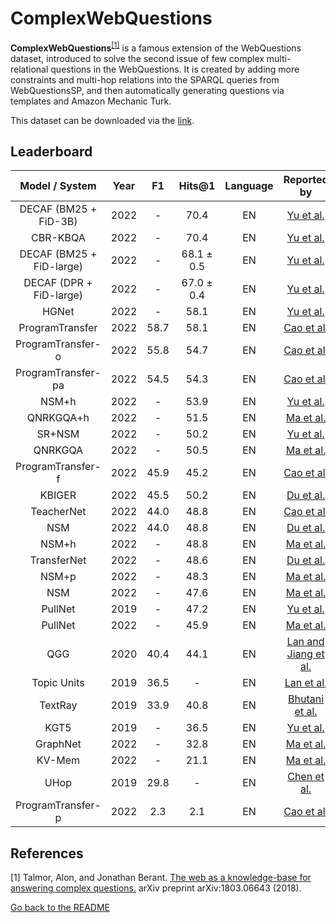 # ComplexWebQuestions 

**ComplexWebQuestions**<sup>[[1]](#myfootnote1)</sup> is a famous extension of the WebQuestions dataset, introduced to solve the second issue of few complex multi-relational questions in the WebQuestions. 
It is created by adding more constraints and multi-hop relations into the SPARQL queries from WebQuestionsSP, and then automatically generating questions via templates and Amazon Mechanic Turk.

This dataset can be downloaded via the [link](https://www.dropbox.com/sh/7pkwkrfnwqhsnpo/AACuu4v3YNkhirzBOeeaHYala). 

## Leaderboard 


|      Model / System       | Year |  F1  |   Hits@1   | Language |                                 Reported by                                 |
|:-------------------------:|:----:|:----:|:----------:|:--------:|:---------------------------------------------------------------------------:|
|  DECAF (BM25 + FiD-3B)    | 2022 |  -   |    70.4    |    EN    |              [Yu et al.](https://arxiv.org/pdf/2210.00063.pdf)              |
|         CBR-KBQA          | 2022 |  -   |    70.4    |    EN    |              [Yu et al.](https://arxiv.org/pdf/2210.00063.pdf)              |
| DECAF (BM25 + FiD-large)  | 2022 |  -   | 68.1 ± 0.5 |    EN    |              [Yu et al.](https://arxiv.org/pdf/2210.00063.pdf)              |
|  DECAF (DPR + FiD-large)  | 2022 |  -   | 67.0 ± 0.4 |    EN    |              [Yu et al.](https://arxiv.org/pdf/2210.00063.pdf)              |
|           HGNet           | 2022 |  -   |    58.1    |    EN    |              [Yu et al.](https://arxiv.org/pdf/2210.00063.pdf)              |
|      ProgramTransfer      | 2022 | 58.7 |    58.1    |    EN    |        [Cao et al.](https://aclanthology.org/2022.acl-long.559.pdf)         |
|     ProgramTransfer-o     | 2022 | 55.8 |    54.7    |    EN    |        [Cao et al.](https://aclanthology.org/2022.acl-long.559.pdf)         |
|    ProgramTransfer-pa     | 2022 | 54.5 |    54.3    |    EN    |        [Cao et al.](https://aclanthology.org/2022.acl-long.559.pdf)         |
|           NSM+h           | 2022 |  -   |    53.9    |    EN    |              [Yu et al.](https://arxiv.org/pdf/2210.00063.pdf)              |
|         QNRKGQA+h         | 2022 |  -   |    51.5    |    EN    | [Ma et al.](https://link.springer.com/chapter/10.1007/978-3-031-10983-6_11) |
|          SR+NSM           | 2022 |  -   |    50.2    |    EN    |              [Yu et al.](https://arxiv.org/pdf/2210.00063.pdf)              |
|          QNRKGQA          | 2022 |  -   |    50.5    |    EN    | [Ma et al.](https://link.springer.com/chapter/10.1007/978-3-031-10983-6_11) |
|     ProgramTransfer-f     | 2022 | 45.9 |    45.2    |    EN    |        [Cao et al.](https://aclanthology.org/2022.acl-long.559.pdf)         |
|          KBIGER           | 2022 | 45.5 |    50.2    |    EN    |              [Du et al.](https://arxiv.org/pdf/2209.03005.pdf)              |
|        TeacherNet         | 2022 | 44.0 |    48.8    |    EN    |        [Cao et al.](https://aclanthology.org/2022.acl-long.559.pdf)         |
|            NSM            | 2022 | 44.0 |    48.8    |    EN    |              [Du et al.](https://arxiv.org/pdf/2209.03005.pdf)              |
|           NSM+h           | 2022 |  -   |    48.8    |    EN    | [Ma et al.](https://link.springer.com/chapter/10.1007/978-3-031-10983-6_11) |
|        TransferNet        | 2022 |  -   |    48.6    |    EN    |              [Du et al.](https://arxiv.org/pdf/2209.03005.pdf)              |
|           NSM+p           | 2022 |  -   |    48.3    |    EN    | [Ma et al.](https://link.springer.com/chapter/10.1007/978-3-031-10983-6_11) |
|            NSM            | 2022 |  -   |    47.6    |    EN    | [Ma et al.](https://link.springer.com/chapter/10.1007/978-3-031-10983-6_11) |
|          PullNet          | 2019 |  -   |    47.2    |    EN    |              [Yu et al.](https://arxiv.org/pdf/2210.00063.pdf)              |
|          PullNet          | 2022 |  -   |    45.9    |    EN    | [Ma et al.](https://link.springer.com/chapter/10.1007/978-3-031-10983-6_11) |
|            QGG            | 2020 | 40.4 |    44.1    |    EN    |    [Lan and Jiang et al.](https://aclanthology.org/2020.acl-main.91.pdf)    |
|        Topic Units        | 2019 | 36.5 |     -      |    EN    |        [Lan et al.](https://www.ijcai.org/proceedings/2019/0701.pdf)        |
|          TextRay          | 2019 | 33.9 |    40.8    |    EN    |      [Bhutani et al.](https://dl.acm.org/doi/10.1145/3357384.3358033)       |
|           KGT5            | 2019 |  -   |    36.5    |    EN    |              [Yu et al.](https://arxiv.org/pdf/2210.00063.pdf)              |
|         GraphNet          | 2022 |  -   |    32.8    |    EN    | [Ma et al.](https://link.springer.com/chapter/10.1007/978-3-031-10983-6_11) |
|          KV-Mem           | 2022 |  -   |    21.1    |    EN    | [Ma et al.](https://link.springer.com/chapter/10.1007/978-3-031-10983-6_11) |
|           UHop            | 2019 | 29.8 |     -      |    EN    |             [Chen et al.](https://arxiv.org/pdf/1904.01246.pdf)             |
|     ProgramTransfer-p     | 2022 | 2.3  |    2.1     |    EN    |        [Cao et al.](https://aclanthology.org/2022.acl-long.559.pdf)         |


## References
<a name="myfootnote1">[1]</a> Talmor, Alon, and Jonathan Berant. [The web as a knowledge-base for answering complex questions.](https://arxiv.org/abs/1803.06643) arXiv preprint arXiv:1803.06643 (2018).

[Go back to the README](../README.md)
